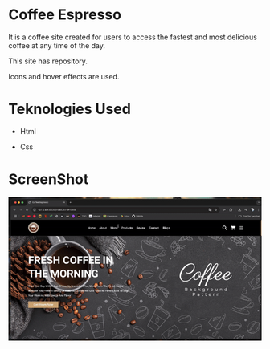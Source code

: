 # Coffee Espresso

It is a coffee site created for users to access the fastest and most delicious coffee at any time of the day.

This site has repository.

Icons and hover effects are used.

# Teknologies Used

- Html

- Css

# ScreenShot

<img src="coffee-espresso.gif" />
